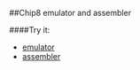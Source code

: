 ##Chip8 emulator and assembler

####Try it:

+ [emulator](http://adrianton3.github.io/chip8/src/chip8.html)
+ [assembler](http://adrianton3.github.io/chip8/src/assembler/assembler.html)